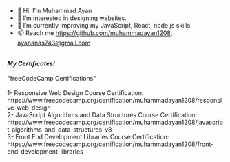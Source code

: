 - 👋 Hi, I’m Muhammad Ayan
- 👀 I’m interested in designing websites.
- 🌱 I’m currently improving my JavaScript, React, node.js skills.
- 📫 Reach me https://github.com/muhammadayan1208, ayananas743@gmail.com
<br>
<i><b>My Certificates!</b></i>
<br></br>
"freeCodeCamp Certifications"
<br></br>
1- Responsive Web Design Course Certification: https://www.freecodecamp.org/certification/muhammadayan1208/responsive-web-design
<br>
2- JavaScript Algorithms and Data Structures Course Certification: https://www.freecodecamp.org/certification/muhammadayan1208/javascript-algorithms-and-data-structures-v8
<br>
3- Front End Development Libraries Course Certification: https://www.freecodecamp.org/certification/muhammadayan1208/front-end-development-libraries
